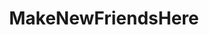 ---
title: MakeNewFriendsHere
crosslinks:
- Needafriend
- penpals
- lawnewznetwork
- me_irl
- r4r
- SkypePals
- MakeFriendsInCanada
- Vaping
- amiugly
- niceguys
- GamerPals
- AmISexy
- vegan
- relationships_advice
- MakeDiscordFriends
- OCPoetry
- Ameristralia
- PSNFriends
- Bonsai
- FamiliesYouChoose
---
